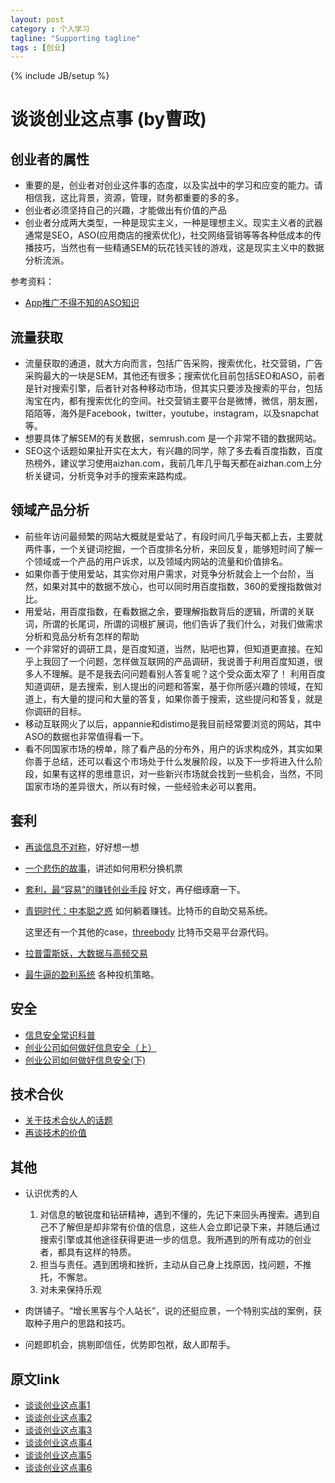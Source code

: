 ```yaml
---
layout: post
category : 个人学习
tagline: "Supporting tagline"
tags : [创业]
---
```


{% include JB/setup %}

# 谈谈创业这点事 (by曹政)

## 创业者的属性

- 重要的是，创业者对创业这件事的态度，以及实战中的学习和应变的能力。请相信我，这比背景，资源，管理，财务都重要的多的多。
- 创业者必须坚持自己的兴趣，才能做出有价值的产品
- 创业者分成两大类型，一种是现实主义，一种是理想主义。现实主义者的武器通常是SEO，ASO(应用商店的搜索优化)，社交网络营销等等各种低成本的传播技巧，当然也有一些精通SEM的玩花钱买钱的游戏，这是现实主义中的数据分析流派。

参考资料：

- [App推广不得不知的ASO知识](http://www.woshipm.com/operate/144458.html)

## 流量获取

- 流量获取的通道，就大方向而言，包括广告采购，搜索优化，社交营销，广告采购最大的一块是SEM，其他还有很多；搜索优化目前包括SEO和ASO，前者是针对搜索引擎，后者针对各种移动市场，但其实只要涉及搜索的平台，包括淘宝在内，都有搜索优化的空间。社交营销主要平台是微博，微信，朋友圈，陌陌等，海外是Facebook，twitter，youtube，instagram，以及snapchat等。
- 想要具体了解SEM的有关数据，semrush.com 是一个非常不错的数据网站。
- SEO这个话题如果扯开实在太大，有兴趣的同学，除了多去看百度指数，百度热榜外，建议学习使用aizhan.com，我前几年几乎每天都在aizhan.com上分析关键词，分析竞争对手的搜索来路构成。

## 领域产品分析
- 前些年访问最频繁的网站大概就是爱站了，有段时间几乎每天都上去，主要就两件事，一个关键词挖掘，一个百度排名分析，来回反复，能够短时间了解一个领域或一个产品的用户诉求，以及领域内网站的流量和价值排名。
- 如果你善于使用爱站，其实你对用户需求，对竞争分析就会上一个台阶，当然，如果对其中的数据不放心，也可以同时用百度指数，360的爱搜指数做对比。
- 用爱站，用百度指数，在看数据之余，要理解指数背后的逻辑，所谓的关联词，所谓的长尾词，所谓的词根扩展词，他们告诉了我们什么，对我们做需求分析和竞品分析有怎样的帮助
- 一个非常好的调研工具，是百度知道，当然，贴吧也算，但知道更直接。在知乎上我回了一个问题，怎样做互联网的产品调研，我说善于利用百度知道，很多人不理解。是不是我去问问题看别人答复呢？这个受众面太窄了！ 利用百度知道调研，是去搜索，别人提出的问题和答案，基于你所感兴趣的领域，在知道上，有大量的提问和大量的答复，如果你善于搜索，这些提问和答复，就是你调研的目标。
- 移动互联网火了以后，appannie和distimo是我目前经常要浏览的网站，其中ASO的数据也非常值得看一下。
- 看不同国家市场的榜单，除了看产品的分布外，用户的诉求构成外，其实如果你善于总结，还可以看这个市场处于什么发展阶段，以及下一步将进入什么阶段，如果有这样的思维意识，对一些新兴市场就会找到一些机会，当然，不同国家市场的差异很大，所以有时候，一些经验未必可以套用。

## 套利

- [再谈信息不对称](http://mp.weixin.qq.com/s?__biz=MzI0MjA1Mjg2Ng==&mid=209207805&idx=1&sn=87c41505c0ac82398fbf20c046b28c62&3rd=MzA3MDU4NTYzMw==&scene=6#rd)，好好想一想

- [一个悲伤的故事](http://mp.weixin.qq.com/s?__biz=MzI0MjA1Mjg2Ng==&mid=209577430&idx=2&sn=650e6df587f6f7f35e6aa40c80e7db8e&3rd=MzA3MDU4NTYzMw==&scene=6#rd)，讲述如何用积分换机票

- [套利，最“容易”的赚钱创业手段](http://mp.weixin.qq.com/s?__biz=MzI0MjA1Mjg2Ng==&mid=209549315&idx=1&sn=0303994c90940f5289b8254596c6846f&3rd=MzA3MDU4NTYzMw==&scene=6#rd) 好文，再仔细琢磨一下。

- [青铜时代：中本聪之惑](http://zhuanlan.zhihu.com/alfredyuan/20090944) 如何躺着赚钱。比特币的自助交易系统。

  这里还有一个其他的case，[threebody](https://github.com/littlekfc/threebody) 比特币交易平台源代码。

- [拉普雷斯妖，大数据与高频交易](http://zhuanlan.zhihu.com/alfredyuan/19778754)

- [最牛逼的盈利系统](http://www.zhihu.com/question/35727570) 各种投机策略。
## 安全

- [信息安全常识科普](http://mp.weixin.qq.com/s?__biz=MzI0MjA1Mjg2Ng==&mid=209560375&idx=1&sn=bcb767dbcc574045a2cc190702092e91&3rd=MzA3MDU4NTYzMw==&scene=6#rd)
- [创业公司如何做好信息安全（上）](http://mp.weixin.qq.com/s?__biz=MzI0MjA1Mjg2Ng==&mid=209570522&idx=1&sn=87002f1fe17c07abf078cfa4ec1d2844&3rd=MzA3MDU4NTYzMw==&scene=6#rd)
- [创业公司如何做好信息安全(下)](http://mp.weixin.qq.com/s?__biz=MzI0MjA1Mjg2Ng==&mid=209577430&idx=1&sn=6c8e445086ade96f220a9d465ae1a0b8&3rd=MzA3MDU4NTYzMw==&scene=6#rd)

## 技术合伙
- [关于技术合伙人的话题](http://mp.weixin.qq.com/s?__biz=MzI0MjA1Mjg2Ng==&mid=209595011&idx=1&sn=b0c4cb3ffefd11df302e0db1d938212f&3rd=MzA3MDU4NTYzMw==&scene=6#rd)
- [再谈技术的价值](http://mp.weixin.qq.com/s?__biz=MzI0MjA1Mjg2Ng==&mid=209602697&idx=1&sn=66ab2174a4f02d43289e87ed75aea89f&3rd=MzA3MDU4NTYzMw==&scene=6#rd)

## 其他

- 认识优秀的人

	1. 对信息的敏锐度和钻研精神，遇到不懂的，先记下来回头再搜索。遇到自己不了解但是却非常有价值的信息，这些人会立即记录下来，并随后通过搜索引擎或其他途径获得更进一步的信息。我所遇到的所有成功的创业者，都具有这样的特质。
	2. 担当与责任。遇到困境和挫折，主动从自己身上找原因，找问题，不推托，不懈怠。
	3. 对未来保持乐观

- 肉饼铺子。“增长黑客与个人站长”，说的还挺应景，一个特别实战的案例，获取种子用户的思路和技巧。

- 问题即机会，挑剔即信任，优势即包袱，敌人即帮手。

## 原文link
- [谈谈创业这点事1](http://mp.weixin.qq.com/s?__biz=MzI0MjA1Mjg2Ng==&mid=209141969&idx=1&sn=d413f83970ee920d9aa93b66678f7350&3rd=MzA3MDU4NTYzMw==&scene=6#rd)
- [谈谈创业这点事2](http://mp.weixin.qq.com/s?__biz=MzI0MjA1Mjg2Ng==&mid=209170103&idx=1&sn=f18d51dbc2232324860b763edd87745b&3rd=MzA3MDU4NTYzMw==&scene=6#rd)
- [谈谈创业这点事3](http://mp.weixin.qq.com/s?__biz=MzI0MjA1Mjg2Ng==&mid=209183252&idx=1&sn=a70a5da9cc7a06ffe7668e5c40b39cb8&3rd=MzA3MDU4NTYzMw==&scene=6#rd)
- [谈谈创业这点事4](http://mp.weixin.qq.com/s?__biz=MzI0MjA1Mjg2Ng==&mid=209220279&idx=1&sn=d2b835b7680b07f9bf29b7fdaf0fd6e3&3rd=MzA3MDU4NTYzMw==&scene=6#rd)
- [谈谈创业这点事5](http://mp.weixin.qq.com/s?__biz=MzI0MjA1Mjg2Ng==&mid=209323491&idx=1&sn=6942bdaf9a6a5d1f990492ec98c524ca&3rd=MzA3MDU4NTYzMw==&scene=6#rd)
- [谈谈创业这点事6](http://mp.weixin.qq.com/s?__biz=MzI0MjA1Mjg2Ng==&mid=209356954&idx=1&sn=c03c2e0b7c3ffbf036b03ab9015a5778&3rd=MzA3MDU4NTYzMw==&scene=6#rd)

